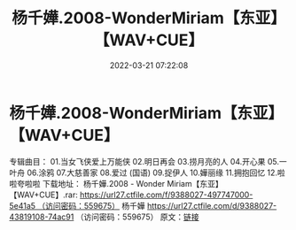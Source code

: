 ﻿---
title: 杨千嬅.2008-WonderMiriam【东亚】【WAV+CUE】
date: 2022-03-21 07:22:08
categories: WAV车载音乐、镜像
tags: 华语中文
---
# 杨千嬅.2008-WonderMiriam【东亚】【WAV+CUE】

专辑曲目：
01.当女飞侠爱上万能侠
02.明日再会
03.捞月亮的人
04.开心果
05.一叶舟
06.涂鸦
07.大慈善家
08.爱过 (国语)
09.捉伊人
10.嬅丽缘
11.拥抱回忆
12.啦啦夸啦啦
下载地址：
杨千嬅.2008 - Wonder
Miriam【东亚】【WAV+CUE】.rar: https://url27.ctfile.com/f/9388027-497747000-5e41a5 （访问密码：559675）
杨千嬅
https://url27.ctfile.com/d/9388027-43819108-74ac91
（访问密码：559675）
原文：[链接](https://blog.sina.com.cn/s/blog_1647c7e7601030waz.html)